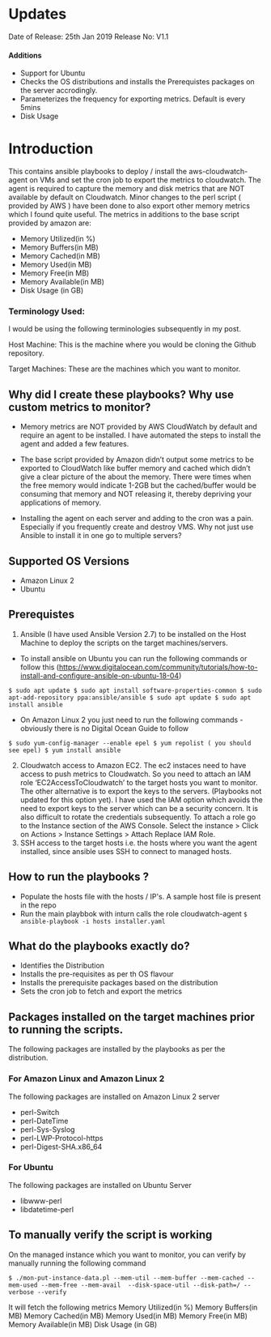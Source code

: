 # Updates
Date of Release: 25th Jan 2019
Release No: V1.1

#### Additions
- Support for Ubuntu
- Checks the OS distributions and installs the Prerequistes packages on the server accrodingly.
- Parameterizes the frequency for exporting metrics. Default is every 5mins
- Disk Usage

# Introduction
This contains ansible playbooks to deploy / install the aws-cloudwatch-agent on VMs and set the cron job to export the metrics to cloudwatch.
The agent is required to capture the memory and disk metrics that are NOT available by default on Cloudwatch.
Minor changes to the perl script ( provided by AWS ) have been done to also export other memory metrics which I found quite useful. The metrics in additions to the base script provided by amazon are:
- Memory Utilized(in %)
- Memory Buffers(in MB)
- Memory Cached(in MB)
- Memory Used(in MB)
- Memory Free(in MB)
- Memory Available(in MB)
- Disk Usage (in GB)

### Terminology Used:
I would be using the following terminologies subsequently in my post.

Host Machine: This is the machine where you would be cloning the Github repository.

Target Machines: These are the machines which you want to monitor.

## Why did I create these playbooks? Why use custom metrics to monitor?

- Memory metrics are NOT provided by AWS CloudWatch by default and require an agent to be installed. I have automated the steps to install the agent and added a few features.

- The base script provided by Amazon didn’t output some metrics to be exported to CloudWatch like buffer memory and cached which didn’t give a clear picture of the about the memory. There were times when the free memory would indicate 1-2GB but the cached/buffer would be consuming that memory and NOT releasing it, thereby depriving your applications of memory.

- Installing the agent on each server and adding to the cron was a pain. Especially if you frequently create and destroy VMS. Why not just use Ansible to install it in one go to multiple servers?

## Supported OS Versions
- Amazon Linux 2
- Ubuntu

## Prerequistes
1. Ansible (I have used Ansible Version 2.7) to be installed on the Host Machine to deploy the scripts on the target machines/servers.

- To install ansible on Ubuntu you can run the following commands or follow this (https://www.digitalocean.com/community/tutorials/how-to-install-and-configure-ansible-on-ubuntu-18-04)

`$ sudo apt update
$ sudo apt install software-properties-common
$ sudo apt-add-repository ppa:ansible/ansible
$ sudo apt update
$ sudo apt install ansible`

- On Amazon Linux 2 you just need to run the following commands - obviously there is no Digital Ocean Guide to follow

`$ sudo yum-config-manager --enable epel
$ yum repolist ( you should see epel)
$ yum install ansible`

2. Cloudwatch access to Amazon EC2. The ec2 instaces need to have access to push metrics to Cloudwatch. So you need to attach an IAM role ‘EC2AccessToCloudwatch’ to the target hosts you want to monitor. The other alternative is to export the keys to the servers. (Playbooks not updated for this option yet). I have used the IAM option which avoids the need to export keys to the server which can be a security concern. It is also difficult to rotate the credentials subsequently. To attach a role go to the Instance section of  the AWS Console. Select the instance > Click on Actions > Instance Settings > Attach Replace IAM Role.
3. SSH access to the target hosts i.e. the hosts where you want the agent installed, since ansible uses SSH to connect to managed hosts.

## How to run the playbooks ?
- Populate the hosts file with the hosts / IP's. A sample host file is present in the repo
- Run the main playbbok with inturn calls the role cloudwatch-agent
`$ ansible-playbook -i hosts installer.yaml`

## What do the playbooks exactly do?
- Identifies the Distribution
- Installs the pre-requisites as per th OS flavour
- Installs the prerequisite packages based on the distribution
- Sets the cron job to fetch and export the metrics

## Packages installed on the target machines prior to running the scripts.
The following packages are installed by the playbooks as per the distribution.

### For Amazon Linux and Amazon Linux 2
The following packages are installed on Amazon Linux 2 server
- perl-Switch
- perl-DateTime
- perl-Sys-Syslog
- perl-LWP-Protocol-https
- perl-Digest-SHA.x86_64

### For Ubuntu
The following packages are installed on Ubuntu Server
- libwww-perl
- libdatetime-perl

## To manually verify the script is working

On the managed instance which you want to monitor, you can verify by manually running the following command

`$ ./mon-put-instance-data.pl --mem-util --mem-buffer --mem-cached --mem-used --mem-free --mem-avail  --disk-space-util --disk-path=/ --verbose --verify`

It will fetch the following metrics
Memory Utilized(in %)
Memory Buffers(in MB)
Memory Cached(in MB)
Memory Used(in MB)
Memory Free(in MB)
Memory Available(in MB)
Disk Usage (in GB)
